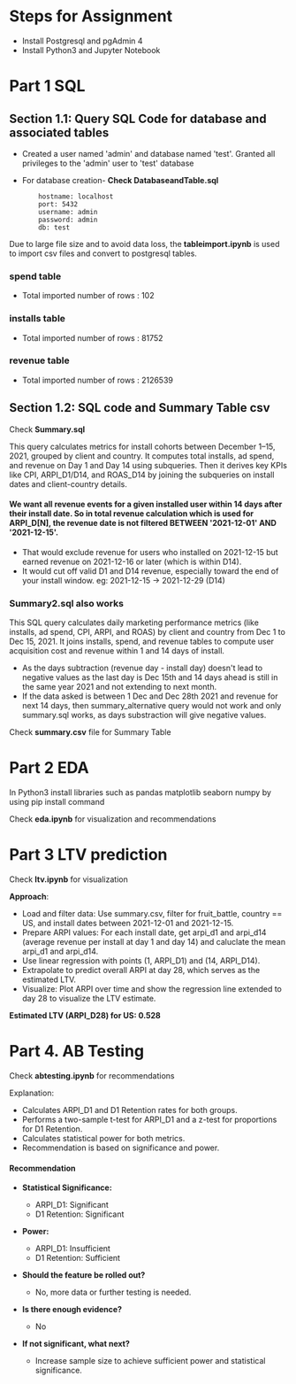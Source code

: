 # Steps for Assignment
- Install Postgresql and pgAdmin 4
- Install Python3 and Jupyter Notebook
# Part 1 SQL
## Section 1.1: Query SQL Code for database and associated tables
- Created a user named 'admin' and database named 'test'. Granted all privileges to the 'admin' user to 'test' database
- For database creation- **Check DatabaseandTable.sql**

          hostname: localhost
          port: 5432
          username: admin
          password: admin
          db: test

Due to large file size and to avoid data loss, the **tableimport.ipynb** is used to import csv files and 
convert to postgresql tables.

### spend table
- Total imported number of rows : 102

### installs table

- Total imported number of rows : 81752 
### revenue table

- Total imported number of rows : 2126539
  
## Section 1.2: SQL code and Summary Table csv


Check **Summary.sql**

This query calculates metrics for install cohorts between December 1–15, 2021, grouped by client and country. It computes total installs, ad spend, and revenue on Day 1 and Day 14 using subqueries. Then it derives key KPIs like CPI, ARPI_D1/D14, and ROAS_D14 by joining the subqueries on install dates and client-country details.

#### We want all revenue events for a given installed user within 14 days after their install date. So in total revenue calculation which is used for ARPI_D[N], the revenue date is not filtered BETWEEN '2021-12-01' AND '2021-12-15'. 
- That would exclude revenue for users who installed on 2021-12-15 but earned revenue on 2021-12-16 or later (which is within D14). 
- It would cut off valid D1 and D14 revenue, especially toward the end of your install window. eg: 2021-12-15 → 2021-12-29 (D14)

### Summary2.sql  also works
This SQL query calculates daily marketing performance metrics (like installs, ad spend, CPI, ARPI, and ROAS) by client and country from Dec 1 to Dec 15, 2021. It joins installs, spend, and revenue tables to compute user acquisition cost and revenue within 1 and 14 days of install.

- As the days subtraction (revenue day - install day) doesn't lead to negative values  as the last day is Dec 15th and 14 days ahead is still in the same year 2021 and not extending to next month. 
- If the data asked is between 1 Dec and Dec 28th 2021 and revenue for next 14 days, then summary_alternative query would not work and only summary.sql works, as days substraction will give negative values.


Check **summary.csv** file for Summary Table

# Part 2 EDA
In Python3 install libraries such as pandas matplotlib seaborn numpy by using pip install command

Check **eda.ipynb** for visualization and recommendations

# Part 3 LTV prediction

Check **ltv.ipynb** for visualization

**Approach**:
- Load and filter data: Use summary.csv, filter for fruit_battle, country == US, and install dates between 2021-12-01 and 2021-12-15.
- Prepare ARPI values: For each install date, get arpi_d1 and arpi_d14 (average revenue per install at day 1 and day 14) and caluclate the mean arpi_d1 and arpi_d14.
- Use linear regression with points (1, ARPI_D1) and (14, ARPI_D14). 
- Extrapolate to predict overall ARPI at day 28, which serves as the estimated LTV.
- Visualize: Plot ARPI over time and show the regression line extended to day 28 to visualize the LTV estimate.

 **Estimated LTV (ARPI_D28) for US: 0.528**

# Part 4. AB Testing

Check **abtesting.ipynb** for recommendations

Explanation:
- Calculates ARPI_D1 and D1 Retention rates for both groups.
- Performs a two-sample t-test for ARPI_D1 and a z-test for proportions for D1 Retention.
- Calculates statistical power for both metrics.
- Recommendation is based on significance and power.

#### Recommendation

- **Statistical Significance:**
    - ARPI_D1: Significant
    - D1 Retention: Significant
- **Power:**
    - ARPI_D1: Insufficient
    - D1 Retention: Sufficient

- **Should the feature be rolled out?**
    -  No, more data or further testing is needed.

- **Is there enough evidence?**
    - No

- **If not significant, what next?**
    - Increase sample size to achieve sufficient power and statistical significance.
